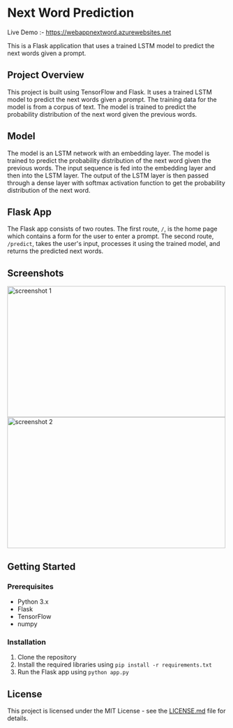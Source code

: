 # Next Word Prediction

Live Demo :- https://webappnextword.azurewebsites.net

This is a Flask application that uses a trained LSTM model to predict the next words given a prompt.

## Project Overview

This project is built using TensorFlow and Flask. It uses a trained LSTM model to predict the next words given a prompt. The training data for the model is from a corpus of text. The model is trained to predict the probability distribution of the next word given the previous words. 

## Model

The model is an LSTM network with an embedding layer. The model is trained to predict the probability distribution of the next word given the previous words. The input sequence is fed into the embedding layer and then into the LSTM layer. The output of the LSTM layer is then passed through a dense layer with softmax activation function to get the probability distribution of the next word.

## Flask App

The Flask app consists of two routes. The first route, `/`, is the home page which contains a form for the user to enter a prompt. The second route, `/predict`, takes the user's input, processes it using the trained model, and returns the predicted next words.

## Screenshots
<img src="https://github.com/Sanket1909/nextwordpro/blob/main/main.png" alt="screenshot 1" width="500" height="300"> <img src="https://github.com/Sanket1909/nextwordpro/blob/main/result.png" alt="screenshot 2" width="500" height="300">


## Getting Started

### Prerequisites

- Python 3.x
- Flask
- TensorFlow
- numpy

### Installation

1. Clone the repository
2. Install the required libraries using `pip install -r requirements.txt`
3. Run the Flask app using `python app.py`

## License

This project is licensed under the MIT License - see the [LICENSE.md](LICENSE) file for details.
